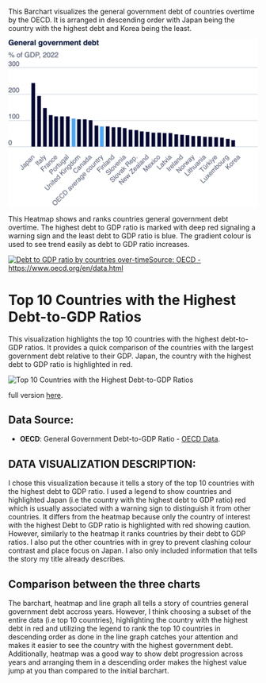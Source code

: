 This Barchart visualizes the general government debt of countries overtime by the OECD. It is arranged in descending order with Japan being the country with the highest debt and Korea being the least.

![Government Debt Chart](OECD.png)

This Heatmap shows and ranks countries general government debt overtime. The highest debt to GDP ratio is marked with deep red signaling a warning sign and the least debt to GDP ratio is blue. The gradient colour is used to see trend easily as debt to GDP ratio increases.

<div class='tableauPlaceholder' id='viz1726003057088' style='position: relative'>
  <noscript>
    <a href='#'>
      <img alt='Debt to GDP ratio by countries over-timeSource: OECD - https:&#47;&#47;www.oecd.org&#47;en&#47;data.html ' src='https:&#47;&#47;public.tableau.com&#47;static&#47;images&#47;Te&#47;Tellingstorieswithdata-Assignement2Busola&#47;DebttoGDPratiobycountriesover-time&#47;1_rss.png' style='border: none' />
    </a>
  </noscript>
  <object class='tableauViz'  style='display:none;'>
    <param name='host_url' value='https%3A%2F%2Fpublic.tableau.com%2F' /> 
    <param name='embed_code_version' value='3' /> 
    <param name='site_root' value='' />
    <param name='name' value='Tellingstorieswithdata-Assignement2Busola&#47;DebttoGDPratiobycountriesover-time' />
    <param name='tabs' value='no' />
    <param name='toolbar' value='yes' />
    <param name='static_image' value='https:&#47;&#47;public.tableau.com&#47;static&#47;images&#47;Te&#47;Tellingstorieswithdata-Assignement2Busola&#47;DebttoGDPratiobycountriesover-time&#47;1.png' /> 
    <param name='animate_transition' value='yes' />
    <param name='display_static_image' value='yes' />
    <param name='display_spinner' value='yes' />
    <param name='display_overlay' value='yes' />
    <param name='display_count' value='yes' />
    <param name='language' value='en-GB' />
  </object>
</div>                
<script type='text/javascript'>
  var divElement = document.getElementById('viz1726003057088');                    var vizElement = divElement.getElementsByTagName('object')[0];                    vizElement.style.width='100%';vizElement.style.height=(divElement.offsetWidth*0.75)+'px';                    var scriptElement = document.createElement('script');                    scriptElement.src = 'https://public.tableau.com/javascripts/api/viz_v1.js';                    vizElement.parentNode.insertBefore(scriptElement, vizElement);                
</script>

# Top 10 Countries with the Highest Debt-to-GDP Ratios

This visualization highlights the top 10 countries with the highest debt-to-GDP ratios. It provides a quick comparison of the countries with the largest government debt relative to their GDP. Japan, the country with the highest debt to GDP ratio is highlighted in red.

![Top 10 Countries with the Highest Debt-to-GDP Ratios](https://public.tableau.com/static/images/To/Top10CountrieswiththehighestDebt-to-GDPRatios/Top10CountrieswiththeHighestDebt-to-GDPRatios/1.png)

full version [here](https://public.tableau.com/views/Top10CountrieswiththehighestDebt-to-GDPRatios/Top10CountrieswiththeHighestDebt-to-GDPRatios?:language=en-GB&publish=yes&:sid=&:redirect=auth&:display_count=n&:origin=viz_share_link).


## Data Source:
- **OECD**: General Government Debt-to-GDP Ratio - [OECD Data](https://www.oecd.org/en/data.html).

## DATA VISUALIZATION DESCRIPTION:
I chose this visualization because it tells a story of the top 10 countries with the highest debt to GDP ratio. 
I used a legend to show countries and highlighted Japan (i.e the country with the highest debt to GDP ratio) red which is usually associated with a warning sign to distinguish it from other countries. 
It differs from the heatmap because only the country of interest with the highest Debt to GDP ratio is highlighted with red showing caution. However, similarly to the heatmap it ranks countries by their debt to GDP ratios. I also put the other countries with in grey to prevent clashing colour contrast and place focus on Japan. I also only included information that tells the story my title already describes.
 
## Comparison between the three charts
The barchart, heatmap and line graph all tells a story of countries general government debt accross years. However, I think choosing a subset of the entire data (i.e top 10 countries), highlighting the country with the highest debt in red and utilizing the legend to rank the top 10 countries in descending order as done in the line graph catches your attention and makes it easier to see the country with the highest government debt. Additionally, heatmap was a good way to show debt progression across years and arranging them in a descending order makes the highest value jump at you than compared to the initial barchart.


